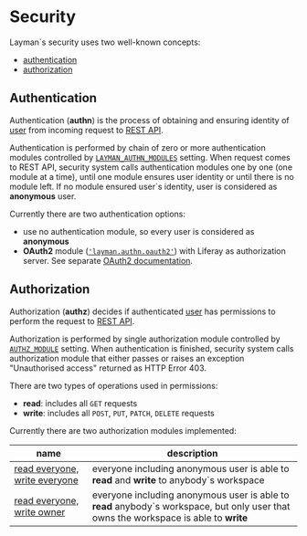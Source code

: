 # Security

Layman`s security uses two well-known concepts:
- [authentication](#authentication)
- [authorization](#authorization)


## Authentication

Authentication (**authn**) is the process of obtaining and ensuring identity of [user](models.md#user) from incoming request to [REST API](rest.md).

Authentication is performed by chain of zero or more authentication modules controlled by [`LAYMAN_AUTHN_MODULES`](../src/layman_settings_demo.py) setting. When request comes to REST API, security system calls authentication modules one by one (one module at a time), until one module ensures user identity or until there is no module left. If no module ensured user`s identity, user is considered as **anonymous** user.

Currently there are two authentication options:
- use no authentication module, so every user is considered as **anonymous**
- **OAuth2** module ([`'layman.authn.oauth2'`](../src/layman/authn/oauth2)) with Liferay as authorization server. See separate [OAuth2 documentation](oauth2/index.md).

## Authorization

Authorization (**authz**) decides if authenticated [user](models.md#user) has permissions to perform the request to [REST API](rest.md).

Authorization is performed by single authorization module controlled by [`AUTHZ_MODULE`](../src/layman_settings_demo.py) setting. When authentication is finished, security system calls authorization module that either passes or raises an exception "Unauthorised access" returned as HTTP Error 403.

There are two types of operations used in permissions:
- **read**: includes all `GET` requests
- **write**: includes all `POST`, `PUT`, `PATCH`, `DELETE` requests

Currently there are two authorization modules implemented:

| name | description |
| --- | --- |
| [read everyone, write everyone](../src/layman/authz/read_everyone_write_everyone.py) | everyone including anonymous user is able to **read** and **write** to anybody`s workspace |
| [read everyone, write owner](../src/layman/authz/read_everyone_write_owner.py) | everyone including anonymous user is able to **read** anybody`s workspace, but only user that owns the workspace is able to **write** |


